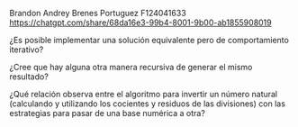 Brandon Andrey Brenes Portuguez
F124041633
https://chatgpt.com/share/68da16e3-99b4-8001-9b00-ab1855908019

¿Es posible implementar una solución equivalente pero de comportamiento iterativo?

¿Cree que hay alguna otra manera recursiva de generar el mismo resultado?

¿Qué relación observa entre el algoritmo para invertir un número natural (calculando y utilizando los cocientes y residuos de las divisiones) con las estrategias para pasar de una base numérica a otra?
